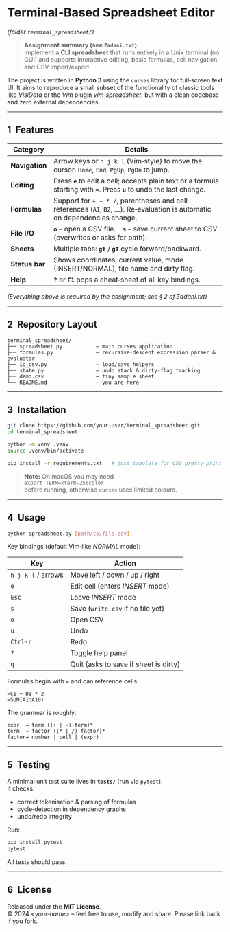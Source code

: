 # Terminal‑Based Spreadsheet Editor  
*(folder `terminal_spreadsheet/`)*

> **Assignment summary (see `Zadani.txt`)**  
> Implement a **CLI spreadsheet** that runs entirely in a Unix terminal
> (no GUI) and supports interactive editing, basic formulas, cell
> navigation and CSV import/export.

The project is written in **Python 3** using the `curses` library for
full‑screen text UI.  It aims to reproduce a small subset of the
functionality of classic tools like *VisiData* or the *Vim* plugin
*vim‑spreadsheet*, but with a clean codebase and zero external
dependencies.

---

## 1 Features

| Category       | Details |
|----------------|---------|
| **Navigation** | Arrow keys or `h j k l` (Vim‑style) to move the cursor.  `Home`, `End`, `PgUp`, `PgDn` to jump. |
| **Editing**    | Press **`e`** to edit a cell; accepts plain text or a formula starting with `=`.  Press **`u`** to undo the last change. |
| **Formulas**   | Support for `+ − * /`, parentheses and cell references (`A1`, `B2`, …).  Re‑evaluation is automatic on dependencies change. |
| **File I/O**   | **`o`** – open a CSV file. **`s`** – save current sheet to CSV (overwrites or asks for path). |
| **Sheets**     | Multiple tabs: **`gt`** / **`gT`** cycle forward/backward. |
| **Status bar** | Shows coordinates, current value, mode (INSERT/NORMAL), file name and dirty flag. |
| **Help**       | **`?`** or **`F1`** pops a cheat‑sheet of all key bindings. |

*(Everything above is required by the assignment; see § 2 of Zadani.txt)*

---

## 2 Repository Layout

```
terminal_spreadsheet/
├── spreadsheet.py           ← main curses application
├── formulas.py              ← recursive‑descent expression parser & evaluator
├── io_csv.py                ← load/save helpers
├── state.py                 ← undo stack & dirty‑flag tracking
├── demo.csv                 ← tiny sample sheet
└── README.md                ← you are here
```

---

## 3 Installation

```bash
git clone https://github.com/your‑user/terminal_spreadsheet.git
cd terminal_spreadsheet

python -m venv .venv
source .venv/bin/activate

pip install -r requirements.txt   # just tabulate for CSV pretty‑print
```

> **Note:** On macOS you may need  
> `export TERM=xterm‑256color`  
> before running, otherwise `curses` uses limited colours.

---

## 4 Usage

```bash
python spreadsheet.py [path/to/file.csv]
```

Key bindings (default Vim‑like *NORMAL* mode):

| Key | Action |
|-----|--------|
| `h j k l` / arrows | Move left / down / up / right |
| `e` | Edit cell (enters *INSERT* mode) |
| `Esc` | Leave *INSERT* mode |
| `s` | Save (`write.csv` if no file yet) |
| `o` | Open CSV |
| `u` | Undo |
| `Ctrl‑r` | Redo |
| `?` | Toggle help panel |
| `q` | Quit (asks to save if sheet is dirty) |

Formulas begin with `=` and can reference cells:

```
=C1 + D1 * 2
=SUM(A1:A10)
```

The grammar is roughly:

```
expr  → term ((+ | −) term)*
term  → factor ((* | /) factor)*
factor→ number | cell | (expr)
```

---

## 5 Testing

A minimal unit test suite lives in **`tests/`** (run via `pytest`).  
It checks:

* correct tokenisation & parsing of formulas  
* cycle‑detection in dependency graphs  
* undo/redo integrity

Run:

```bash
pip install pytest
pytest
```

All tests should pass.

---

## 6 License

Released under the **MIT License**.  
© 2024 *<your‑name>* – feel free to use, modify and share.  Please link back
if you fork.
